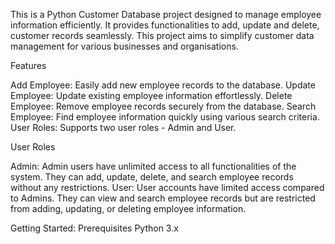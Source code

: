 This is a Python Customer Database project designed to manage employee information efficiently. It provides functionalities to add, update and delete, customer records seamlessly. This project aims to simplify customer data management for various businesses and organisations.

Features

Add Employee: Easily add new employee records to the database.
Update Employee: Update existing employee information effortlessly.
Delete Employee: Remove employee records securely from the database.
Search Employee: Find employee information quickly using various search criteria.
User Roles: Supports two user roles - Admin and User.

User Roles

Admin: Admin users have unlimited access to all functionalities of the system. They can add, update, delete, and search employee records without any restrictions.
User: User accounts have limited access compared to Admins. They can view and search employee records but are restricted from adding, updating, or deleting employee information.


Getting Started:
Prerequisites
Python 3.x
